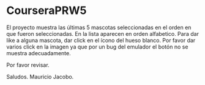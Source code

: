 # CourseraPRW5

El proyecto muestra las últimas 5 mascotas seleccionadas en el orden en que fueron seleccionadas. En la lista aparecen en orden alfabetico.
Para dar like a alguna mascota, dar click en el ícono del hueso blanco. Por favor dar varios click en la imagen ya que por un bug del emulador el botón no se muestra adecuadamente.

Por favor revisar.

Saludos.
Mauricio Jacobo.
